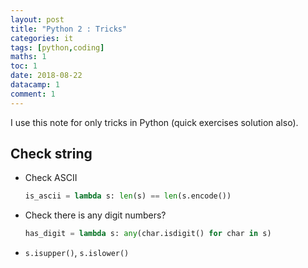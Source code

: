 ```yaml
---
layout: post
title: "Python 2 : Tricks"
categories: it
tags: [python,coding]
maths: 1
toc: 1
date: 2018-08-22
datacamp: 1
comment: 1
---
```


I use this note for only tricks in Python (quick exercises solution also).

## Check string

- Check ASCII

    ~~~ python
    is_ascii = lambda s: len(s) == len(s.encode())
    ~~~

- Check there is any digit numbers?

    ~~~ python
    has_digit = lambda s: any(char.isdigit() for char in s)
    ~~~

- `s.isupper()`, `s.islower()`